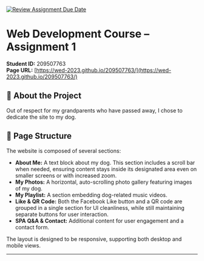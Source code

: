 [![Review Assignment Due Date](https://classroom.github.com/assets/deadline-readme-button-22041afd0340ce965d47ae6ef1cefeee28c7c493a6346c4f15d667ab976d596c.svg)](https://classroom.github.com/a/89IMDEJr)
# Web Development Course – Assignment 1
**Student ID:** 209507763  
**Page URL:** [https://wed-2023.github.io/209507763/](https://wed-2023.github.io/209507763/)

## 📄 About the Project

Out of respect for my grandparents who have passed away, I chose to dedicate the site to my dog.
## 🧱 Page Structure

The website is composed of several sections:
- **About Me:** A text block about my dog. This section includes a scroll bar when needed, ensuring content stays inside its designated area even on smaller screens or with increased zoom.
- **My Photos:** A horizontal, auto-scrolling photo gallery featuring images of my dog.
- **My Playlist:** A section embedding dog-related music videos.
- **Like & QR Code:** Both the Facebook Like button and a QR code are grouped in a single section for UI cleanliness, while still maintaining separate buttons for user interaction.
- **SPA Q&A & Contact:** Additional content for user engagement and a contact form.

The layout is designed to be responsive, supporting both desktop and mobile views.

---

